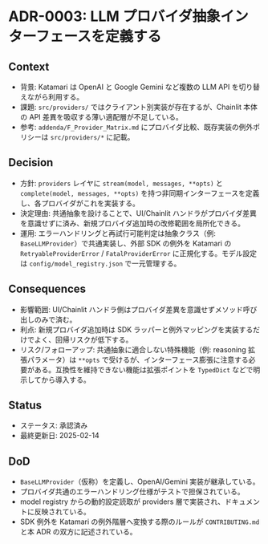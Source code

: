 # ADR-0003: LLM プロバイダ抽象インターフェースを定義する

## Context
- 背景: Katamari は OpenAI と Google Gemini など複数の LLM API を切り替えながら利用する。
- 課題: `src/providers/` ではクライアント別実装が存在するが、Chainlit 本体の API 差異を吸収する薄い適配層が不足している。
- 参考: `addenda/F_Provider_Matrix.md` にプロバイダ比較、既存実装の例外ポリシーは `src/providers/*` に記載。

## Decision
- 方針: `providers` レイヤに `stream(model, messages, **opts)` と `complete(model, messages, **opts)` を持つ非同期インターフェースを定義し、各プロバイダがこれを実装する。
- 決定理由: 共通抽象を設けることで、UI/Chainlit ハンドラがプロバイダ差異を意識せずに済み、新規プロバイダ追加時の改修範囲を局所化できる。
- 運用: エラーハンドリングと再試行可能判定は抽象クラス（例: `BaseLLMProvider`）で共通実装し、外部 SDK の例外を Katamari の `RetryableProviderError` / `FatalProviderError` に正規化する。モデル設定は `config/model_registry.json` で一元管理する。

## Consequences
- 影響範囲: UI/Chainlit ハンドラ側はプロバイダ差異を意識せずメソッド呼び出しのみで済む。
- 利点: 新規プロバイダ追加時は SDK ラッパーと例外マッピングを実装するだけでよく、回帰リスクが低下する。
- リスク/フォローアップ: 共通抽象に適合しない特殊機能（例: reasoning 拡張パラメータ）は `**opts` で受けるが、インターフェース膨張に注意する必要がある。互換性を維持できない機能は拡張ポイントを `TypedDict` などで明示してから導入する。

## Status
- ステータス: 承認済み
- 最終更新日: 2025-02-14

## DoD
- `BaseLLMProvider`（仮称）を定義し、OpenAI/Gemini 実装が継承している。
- プロバイダ共通のエラーハンドリング仕様がテストで担保されている。
- model registry からの動的設定読取が providers 層で実装され、ドキュメントに反映されている。
- SDK 例外を Katamari の例外階層へ変換する際のルールが `CONTRIBUTING.md` と本 ADR の双方に記述されている。
